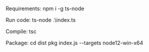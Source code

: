 Requirements:
npm i -g ts-node

Run code:
ts-node .\index.ts

Compile:
tsc

Package:
cd dist
pkg index.js --targets node12-win-x64
